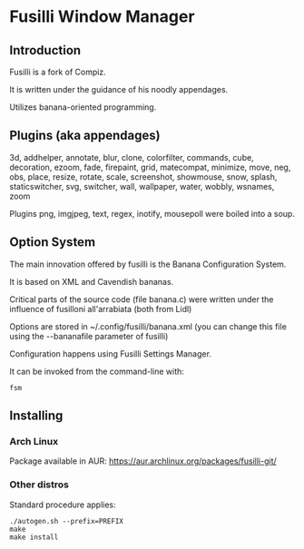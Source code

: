 Fusilli Window Manager
======

## Introduction

Fusilli is a fork of Compiz.

It is written under the guidance of his noodly appendages.

Utilizes banana-oriented programming.

## Plugins (aka appendages)

3d, addhelper, annotate, blur, clone, colorfilter, commands, cube, decoration, ezoom, fade, firepaint, grid, matecompat,
minimize, move, neg, obs, place, resize, rotate, scale, screenshot, showmouse, snow, splash,
staticswitcher, svg, switcher, wall, wallpaper, water, wobbly, wsnames, zoom

Plugins png, imgjpeg, text, regex, inotify, mousepoll were boiled into a soup.

## Option System

The main innovation offered by fusilli is the Banana Configuration System.

It is based on XML and Cavendish bananas.

Critical parts of the source code (file banana.c) were written under the influence of fusilloni all'arrabiata (both from Lidl)

Options are stored in ~/.config/fusilli/banana.xml (you can change this file using the --bananafile parameter of fusilli)

Configuration happens using Fusilli Settings Manager.

It can be invoked from the command-line with:
```
fsm
```

## Installing

### Arch Linux
Package available in AUR: https://aur.archlinux.org/packages/fusilli-git/

### Other distros

Standard procedure applies:

```
./autogen.sh --prefix=PREFIX
make
make install

```